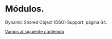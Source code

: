 # Módulos.


Dynamic Shared Object (DSO) Support. página 64.





[Vamos al siguiente contenido](./20-D.md)